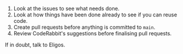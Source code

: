 1. Look at the issues to see what needs done.
2. Look at how things have been done already to see if you can reuse code.
3. Create pull requests before anything is committed to `main`.
4. Review CodeRabbit's suggestions before finalising pull requests.

If in doubt, talk to Eligos.
